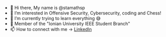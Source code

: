 - 👋 Hi there, My name is @stamathsp
- 👀 I’m interested in Offensive Security, Cybersecurity, coding and Chess! 
- 🌱 I’m currently trying to learn everything 😅
- :star2: Member of the "Ionian University IEEE Student Branch"
- 📫 How to connect with me -> [LinkedIn](https://www.linkedin.com/in/stamatis-petrou/)

<!---
stamathsp/stamathsp is a ✨ special ✨ repository because its `README.md` (this file) appears on your GitHub profile.
You can click the Preview link to take a look at your changes.
--->
